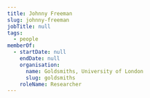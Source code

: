 ```yaml
---
title: Johnny Freeman
slug: johnny-freeman
jobTitle: null
tags:
  - people
memberOf:
  - startDate: null
    endDate: null
    organisation:
      name: Goldsmiths, University of London
      slug: goldsmiths
    roleName: Researcher
---
```

